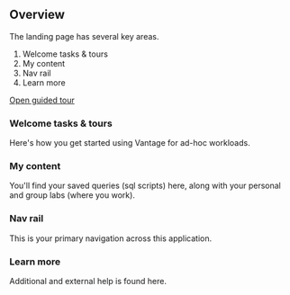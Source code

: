 ## Overview

The landing page has several key areas.

1. Welcome tasks & tours
2. My content
3. Nav rail
4. Learn more

<a href="#">Open guided tour</a>

### Welcome tasks & tours

Here's how you get started using Vantage for ad-hoc workloads.

### My content

You'll find your saved queries (sql scripts) here, along with your personal and group labs (where you work).

### Nav rail

This is your primary navigation across this application.


### Learn more

Additional and external help is found here.
